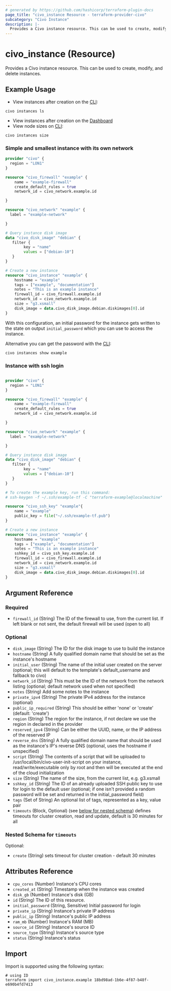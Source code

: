```yaml
---
# generated by https://github.com/hashicorp/terraform-plugin-docs
page_title: "civo_instance Resource - terraform-provider-civo"
subcategory: "Civo Instance"
description: |-
  Provides a Civo instance resource. This can be used to create, modify, and delete instances.
---
```


# civo_instance (Resource)

Provides a Civo instance resource. This can be used to create, modify, and delete instances.

## Example Usage

* View instances after creation on the [CLI](https://www.civo.com/docs/overview/civo-cli):
```
civo instances ls
```
* View instances after creation on the [Dashboard](https://dashboard.civo.com/instances)
* View node sizes on [CLI](https://www.civo.com/docs/overview/civo-cli):

```
civo instances size
```

### Simple and smallest instance with its own network

```terraform
provider "civo" {
  region = "LON1"
}

resource "civo_firewall" "example" {
    name = "example-firewall"
    create_default_rules = true
    network_id = civo_network.example.id

}

resource "civo_network" "example" {
  label = "example-network"

}

# Query instance disk image
data "civo_disk_image" "debian" {
   filter {
        key = "name"
        values = ["debian-10"]
   }
}

# Create a new instance
resource "civo_instance" "example" {
    hostname = "example"
    tags = ["example", "documentation"]
    notes = "This is an example instance"
    firewall_id = civo_firewall.example.id
    network_id = civo_network.example.id
    size = "g3.xsmall"
    disk_image = data.civo_disk_image.debian.diskimages[0].id
}
```

With this configuration, an initial password for the instance gets written to the state on output `initial_password` which you can use to access the instance.

Alternative you can get the password with the [CLI](https://www.civo.com/docs/overview/civo-cli):

```
civo instances show example
```

### Instance with ssh login

```terraform

provider "civo" {
  region = "LON1"
}

resource "civo_firewall" "example" {
    name = "example-firewall"
    create_default_rules = true
    network_id = civo_network.example.id

}

resource "civo_network" "example" {
  label = "example-network"

}

# Query instance disk image
data "civo_disk_image" "debian" {
   filter {
        key = "name"
        values = ["debian-10"]
   }
}

# To create the example key, run this command:
# ssh-keygen -f ~/.ssh/example-tf -C "terraform-example@localmachine"

resource "civo_ssh_key" "example"{
    name = "example"
    public_key = file("~/.ssh/example-tf.pub")
}

# Create a new instance
resource "civo_instance" "example" {
    hostname = "example"
    tags = ["example", "documentation"]
    notes = "This is an example instance"
    sshkey_id = civo_ssh_key.example.id
    firewall_id = civo_firewall.example.id
    network_id = civo_network.example.id
    size = "g3.xsmall"
    disk_image = data.civo_disk_image.debian.diskimages[0].id
}

```


## Argument Reference

### Required

- `firewall_id` (String) The ID of the firewall to use, from the current list. If left blank or not sent, the default firewall will be used (open to all)

### Optional

- `disk_image` (String) The ID for the disk image to use to build the instance
- `hostname` (String) A fully qualified domain name that should be set as the instance's hostname
- `initial_user` (String) The name of the initial user created on the server (optional; this will default to the template's default_username and fallback to civo)
- `network_id` (String) This must be the ID of the network from the network listing (optional; default network used when not specified)
- `notes` (String) Add some notes to the instance
- `private_ipv4` (String) The private IPv4 address for the instance (optional)
- `public_ip_required` (String) This should be either 'none' or 'create' (default: 'create')
- `region` (String) The region for the instance, if not declare we use the region in declared in the provider
- `reserved_ipv4` (String) Can be either the UUID, name, or the IP address of the reserved IP
- `reverse_dns` (String) A fully qualified domain name that should be used as the instance's IP's reverse DNS (optional, uses the hostname if unspecified)
- `script` (String) The contents of a script that will be uploaded to /usr/local/bin/civo-user-init-script on your instance, read/write/executable only by root and then will be executed at the end of the cloud initialization
- `size` (String) The name of the size, from the current list, e.g. g3.xsmall
- `sshkey_id` (String) The ID of an already uploaded SSH public key to use for login to the default user (optional; if one isn't provided a random password will be set and returned in the initial_password field)
- `tags` (Set of String) An optional list of tags, represented as a key, value pair
- `timeouts` (Block, Optional) (see [below for nested schema](#nestedblock--timeouts)) defines timeouts for cluster creation, read and update, default is 30 minutes for all


<a id="nestedblock--timeouts"></a>
### Nested Schema for `timeouts`

Optional:

- `create` (String) sets timeout for cluster creation - default 30 minutes

## Attributes Reference

- `cpu_cores` (Number) Instance's CPU cores
- `created_at` (String) Timestamp when the instance was created
- `disk_gb` (Number) Instance's disk (GB)
- `id` (String) The ID of this resource.
- `initial_password` (String, Sensitive) Initial password for login
- `private_ip` (String) Instance's private IP address
- `public_ip` (String) Instance's public IP address
- `ram_mb` (Number) Instance's RAM (MB)
- `source_id` (String) Instance's source ID
- `source_type` (String) Instance's source type
- `status` (String) Instance's status



## Import

Import is supported using the following syntax:

```shell
# using ID
terraform import civo_instance.example 18bd98ad-1b6e-4f87-b48f-e690b4fd7413
```
